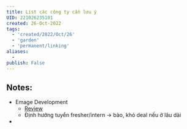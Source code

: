 ```yaml
---
title: List các công ty cần lưu ý
UID: 221026235101
created: 26-Oct-2022
tags:
  - 'created/2022/Oct/26'
  - 'garden'
  - 'permanent/linking'
aliases:
  - 
publish: False
---
```

## Notes:
- Emage Development
	- [Review](https://reviewcongty.me/emage-development-16)
	- Định hướng tuyển fresher/intern -> bào, khó deal nếu ở lâu dài
- 



